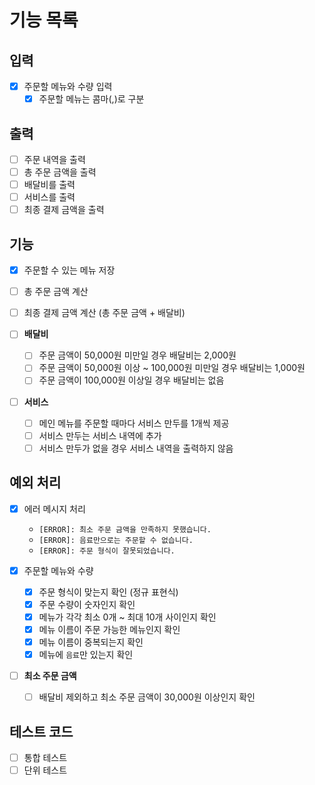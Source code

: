 # 기능 목록

## 입력

- [x] 주문할 메뉴와 수량 입력
  - [x] 주문할 메뉴는 콤마(,)로 구분

## 출력

- [ ] 주문 내역을 출력
- [ ] 총 주문 금액을 출력
- [ ] 배달비를 출력
- [ ] 서비스를 출력
- [ ] 최종 결제 금액을 출력

## 기능

- [x] 주문할 수 있는 메뉴 저장
- [ ] 총 주문 금액 계산
- [ ] 최종 결제 금액 계산 (총 주문 금액 + 배달비)

- [ ] **배달비**

  - [ ] 주문 금액이 50,000원 미만일 경우 배달비는 2,000원
  - [ ] 주문 금액이 50,000원 이상 ~ 100,000원 미만일 경우 배달비는 1,000원
  - [ ] 주문 금액이 100,000원 이상일 경우 배달비는 없음

- [ ] **서비스**
  - [ ] 메인 메뉴를 주문할 때마다 서비스 만두를 1개씩 제공
  - [ ] 서비스 만두는 서비스 내역에 추가
  - [ ] 서비스 만두가 없을 경우 서비스 내역을 출력하지 않음

## 예외 처리

- [x] 에러 메시지 처리

  - `[ERROR]: 최소 주문 금액을 만족하지 못했습니다.`
  - `[ERROR]: 음료만으로는 주문할 수 없습니다.`
  - `[ERROR]: 주문 형식이 잘못되었습니다.`

- [x] 주문할 메뉴와 수량

  - [x] 주문 형식이 맞는지 확인 (정규 표현식)
  - [x] 주문 수량이 숫자인지 확인
  - [x] 메뉴가 각각 최소 0개 ~ 최대 10개 사이인지 확인
  - [x] 메뉴 이름이 주문 가능한 메뉴인지 확인
  - [x] 메뉴 이름이 중복되는지 확인
  - [x] 메뉴에 `음료`만 있는지 확인

- [ ] **최소 주문 금액**
  - [ ] 배달비 제외하고 최소 주문 금액이 30,000원 이상인지 확인

## 테스트 코드

- [ ] 통합 테스트
- [ ] 단위 테스트
